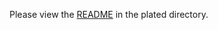 
Please view the [README](https://github.com/xriss/plated-example/edit/master/plated) in the plated directory.
